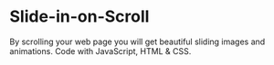 # Slide-in-on-Scroll
By scrolling your web page you will get beautiful sliding images and animations.
Code with JavaScript, HTML & CSS.
